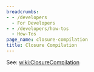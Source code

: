 ```yaml
---
breadcrumbs:
- - /developers
  - For Developers
- - /developers/how-tos
  - How-Tos
page_name: closure-compilation
title: Closure Compilation
---
```


See:
[wiki:ClosureCompilation](https://chromium.googlesource.com/chromium/src/+/HEAD/docs/closure_compilation.md)
